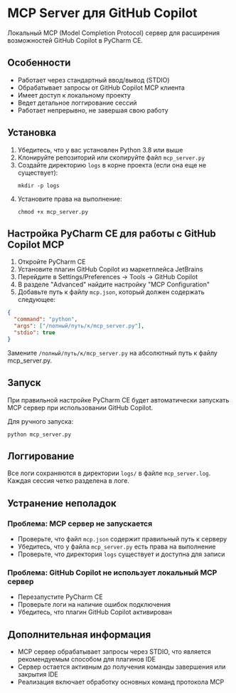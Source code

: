 # MCP Server для GitHub Copilot

Локальный MCP (Model Completion Protocol) сервер для расширения возможностей GitHub Copilot в PyCharm CE.

## Особенности

- Работает через стандартный ввод/вывод (STDIO)
- Обрабатывает запросы от GitHub Copilot MCP клиента
- Имеет доступ к локальному проекту
- Ведет детальное логгирование сессий
- Работает непрерывно, не завершая свою работу

## Установка

1. Убедитесь, что у вас установлен Python 3.8 или выше
2. Клонируйте репозиторий или скопируйте файл `mcp_server.py`
3. Создайте директорию `logs` в корне проекта (если она еще не существует):
   ```
   mkdir -p logs
   ```
4. Установите права на выполнение:
   ```
   chmod +x mcp_server.py
   ```

## Настройка PyCharm CE для работы с GitHub Copilot MCP

1. Откройте PyCharm CE
2. Установите плагин GitHub Copilot из маркетплейса JetBrains
3. Перейдите в Settings/Preferences -> Tools -> GitHub Copilot
4. В разделе "Advanced" найдите настройку "MCP Configuration"
5. Добавьте путь к файлу `mcp.json`, который должен содержать следующее:

```json
{
  "command": "python",
  "args": ["/полный/путь/к/mcp_server.py"],
  "stdio": true
}
```

Замените `/полный/путь/к/mcp_server.py` на абсолютный путь к файлу mcp_server.py.

## Запуск

При правильной настройке PyCharm CE будет автоматически запускать MCP сервер при использовании GitHub Copilot.

Для ручного запуска:

```
python mcp_server.py
```

## Логгирование

Все логи сохраняются в директории `logs/` в файле `mcp_server.log`. Каждая сессия четко разделена в логе.

## Устранение неполадок

### Проблема: MCP сервер не запускается

- Проверьте, что файл `mcp.json` содержит правильный путь к серверу
- Убедитесь, что у файла `mcp_server.py` есть права на выполнение
- Проверьте, что директория `logs` существует и доступна для записи

### Проблема: GitHub Copilot не использует локальный MCP сервер

- Перезапустите PyCharm CE
- Проверьте логи на наличие ошибок подключения
- Убедитесь, что плагин GitHub Copilot активирован

## Дополнительная информация

- MCP сервер обрабатывает запросы через STDIO, что является рекомендуемым способом для плагинов IDE
- Сервер остается активным до получения команды завершения или закрытия IDE
- Реализация включает обработку основных команд протокола MCP
